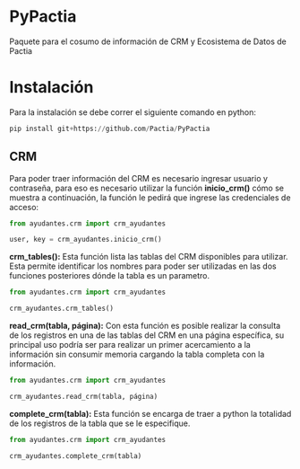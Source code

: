 # PyPactia
Paquete para el cosumo de información de CRM y Ecosistema de Datos de Pactia

# Instalación
Para la instalación se debe correr el siguiente comando en python:
```python
pip install git+https://github.com/Pactia/PyPactia
```

## CRM

Para poder traer información del CRM es necesario ingresar usuario y contraseña, para eso es necesario utilizar la función **inicio_crm()** cómo se muestra a continuación, la función le pedirá que ingrese las credenciales de acceso:

```python
from ayudantes.crm import crm_ayudantes

user, key = crm_ayudantes.inicio_crm()
```

**crm_tables():** Esta función lista las tablas del CRM disponibles para utilizar. Esta permite identificar los nombres para poder ser utilizadas en las dos funciones posteriores dónde la tabla es un parametro. 

```python
from ayudantes.crm import crm_ayudantes

crm_ayudantes.crm_tables()
```

**read_crm(tabla, página):** Con esta función es posible realizar la consulta de los registros en una de las tablas del CRM en una página específica, su principal uso podría ser para realizar un primer acercamiento a la información sin consumir memoria cargando la tabla completa con la información.

```python
from ayudantes.crm import crm_ayudantes

crm_ayudantes.read_crm(tabla, página)
```

**complete_crm(tabla):** Esta función se encarga de traer a python la totalidad de los registros de la tabla que se le especifique.

```python
from ayudantes.crm import crm_ayudantes

crm_ayudantes.complete_crm(tabla)
```
